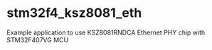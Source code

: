 # stm32f4_ksz8081_eth
Example application to use KSZ8081RNDCA Ethernet PHY chip with STM32F407VG MCU
